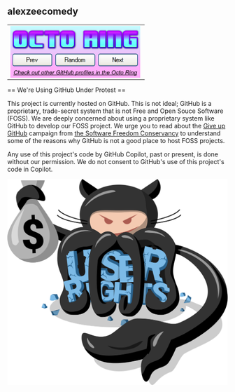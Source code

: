 ## alexzeecomedy

<table><tbody><tr><td><a href="https://octo-ring.com/"><img src="/assets/top.png" width="99%" alt="Octo Ring logo" align="top"></a><br><a href="https://octo-ring.com/p/alexzeecomedy/prev"><img src="/assets/prev.png" width="33%" alt="previous" align="top" title="previous profile"></a><a href="https://octo-ring.com/p/alexzeecomedy/random"><img src="/assets/random.png" width="33%" alt="random" align="top" title="random profile"></a><a href="https://octo-ring.com/p/alexzeecomedy/next"><img src="/assets/next.png" width="33%" alt="next" align="top" title="next profile"></a><br><a href="https://octo-ring.com/"><img src="/assets/bottom.png" width="99%" alt="check out other GitHub profiles in the Octo Ring" align="top"></a></td></tr></tbody></table>

== We're Using GitHub Under Protest ==

This project is currently hosted on GitHub. This is not ideal; GitHub is a
proprietary, trade-secret system that is not Free and Open Souce Software
(FOSS). We are deeply concerned about using a proprietary system like GitHub
to develop our FOSS project. We urge you to read about the
[Give up GitHub](https://GiveUpGitHub.org) campaign from
[the Software Freedom Conservancy](https://sfconservancy.org) to understand
some of the reasons why GitHub is not a good place to host FOSS projects.

Any use of this project's code by GitHub Copilot, past or present, is done
without our permission. We do not consent to GitHub's use of this project's
code in Copilot.

![Logo of the GiveUpGitHub campaign](/assets/GiveUpGitHub.png)

<!--
**alexzeecomedy/alexzeecomedy** is a ✨ _special_ ✨ repository because its `README.md` (this file) appears on your GitHub profile.

Here are some ideas to get you started:

- 🔭 I’m currently working on ...
- 🌱 I’m currently learning ...
- 👯 I’m looking to collaborate on ...
- 🤔 I’m looking for help with ...
- 💬 Ask me about ...
- 📫 How to reach me: ...
- 😄 Pronouns: ...
- ⚡ Fun fact: ...
-->
